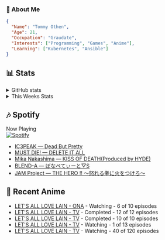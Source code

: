 ### 👋 About Me
```json
{
  "Name": "Tommy Othen",
  "Age": 21,
  "Occupation": "Graudate",
  "Interests": ["Programming", "Games", "Anime"],
  "Learning": ["Kubernetes", "Ansible"]
}
```

## 📊 Stats
<details>
  <summary>GitHub stats</summary>
  <a href="https://github.com/anuraghazra/github-readme-stats">
    <img src="https://github-readme-stats.vercel.app/api?username=tommyothen&show_icons=true&count_private=true&hide=prs,issues">
  </a>
</details>

<details>
  <summary>This Weeks Stats</summary>
  <a href="https://github.com/anuraghazra/github-readme-stats">
    <img src="https://github-readme-stats.vercel.app/api/wakatime?username=tommyothen&cache_seconds=1800&custom_title=Top%20Languages">
  </a>
</details>

## 🎶 Spotify
Now Playing\
[![Spotify](https://novatorem-dasushiasian.vercel.app/api/spotify)](https://open.spotify.com/user/g90805640970)
<!-- LASTFM:START -->
* [IC3PEAK — Dead But Pretty](https://www.last.fm/music/IC3PEAK/_/Dead+But+Pretty)
* [MUST DIE! — DELETE IT ALL](https://www.last.fm/music/MUST+DIE!/_/DELETE+IT+ALL)
* [Mika Nakashima — KISS OF DEATH&lpar;Produced by HYDE&rpar;](https://www.last.fm/music/Mika+Nakashima/_/KISS+OF+DEATH&lpar;Produced+by+HYDE&rpar;)
* [BLEND-A — ぼなぺてぃーと▽S](https://www.last.fm/music/BLEND-A/_/%E3%81%BC%E3%81%AA%E3%81%BA%E3%81%A6%E3%81%83%E3%83%BC%E3%81%A8%E2%96%BDS)
* [JAM Project — THE HERO !! 〜怒れる拳に火をつけろ〜](https://www.last.fm/music/JAM+Project/_/THE+HERO+!!+%E3%80%9C%E6%80%92%E3%82%8C%E3%82%8B%E6%8B%B3%E3%81%AB%E7%81%AB%E3%82%92%E3%81%A4%E3%81%91%E3%82%8D%E3%80%9C)<!-- LASTFM:END -->

## 🗻 Recent Anime
<!-- ANIME-LIST:START -->
* [LET&#39;S ALL LOVE LAIN - ONA](https://myanimelist.net/anime/42310/LETS_ALL_LOVE_LAIN) - Watching - 6 of 10 episodes
* [LET&#39;S ALL LOVE LAIN - TV](https://myanimelist.net/anime/50425/LETS_ALL_LOVE_LAIN) - Completed - 12 of 12 episodes
* [LET&#39;S ALL LOVE LAIN - TV](https://myanimelist.net/anime/30363/LETS_ALL_LOVE_LAIN) - Completed - 10 of 10 episodes
* [LET&#39;S ALL LOVE LAIN - TV](https://myanimelist.net/anime/46102/LETS_ALL_LOVE_LAIN) - Watching - 1 of 13 episodes
* [LET&#39;S ALL LOVE LAIN - TV](https://myanimelist.net/anime/33255/LETS_ALL_LOVE_LAIN) - Watching - 40 of 120 episodes<!-- ANIME-LIST:END -->
